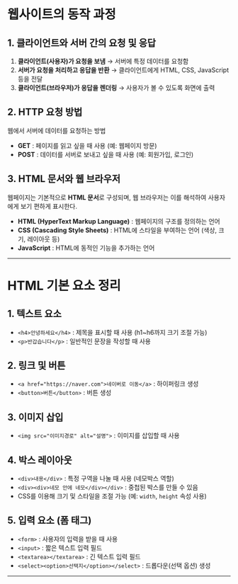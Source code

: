 # 웹사이트의 동작 과정

## 1. 클라이언트와 서버 간의 요청 및 응답

1. **클라이언트(사용자)가 요청을 보냄** → 서버에 특정 데이터를 요청함
2. **서버가 요청을 처리하고 응답을 반환** → 클라이언트에게 HTML, CSS, JavaScript 등을 전달
3. **클라이언트(브라우저)가 응답을 렌더링** → 사용자가 볼 수 있도록 화면에 출력

## 2. HTTP 요청 방법
웹에서 서버에 데이터를 요청하는 방법

- **GET** : 페이지를 읽고 싶을 때 사용 (예: 웹페이지 방문)
- **POST** : 데이터를 서버로 보내고 싶을 때 사용 (예: 회원가입, 로그인)

## 3. HTML 문서와 웹 브라우저
웹페이지는 기본적으로 **HTML 문서**로 구성되며, 웹 브라우저는 이를 해석하여 사용자에게 보기 편하게 표시한다.

- **HTML (HyperText Markup Language)** : 웹페이지의 구조를 정의하는 언어
- **CSS (Cascading Style Sheets)** : HTML에 스타일을 부여하는 언어 (색상, 크기, 레이아웃 등)
- **JavaScript** : HTML에 동적인 기능을 추가하는 언어

---

# HTML 기본 요소 정리

## 1. 텍스트 요소
- `<h4>안녕하세요</h4>` : 제목을 표시할 때 사용 (h1~h6까지 크기 조절 가능)
- `<p>반갑습니다</p>` : 일반적인 문장을 작성할 때 사용

## 2. 링크 및 버튼
- `<a href="https://naver.com">네이버로 이동</a>` : 하이퍼링크 생성
- `<button>버튼</button>` : 버튼 생성

## 3. 이미지 삽입
- `<img src="이미지경로" alt="설명">` : 이미지를 삽입할 때 사용

## 4. 박스 레이아웃
- `<div>내용</div>` : 특정 구역을 나눌 때 사용 (네모박스 역할)
- `<div><div>네모 안에 네모</div></div>` : 중첩된 박스를 만들 수 있음
- CSS를 이용해 크기 및 스타일을 조절 가능 (예: `width`, `height` 속성 사용)

## 5. 입력 요소 (폼 태그)
- `<form>` : 사용자의 입력을 받을 때 사용
- `<input>` : 짧은 텍스트 입력 필드
- `<textarea></textarea>` : 긴 텍스트 입력 필드
- `<select><option>선택지</option></select>` : 드롭다운(선택 옵션) 생성

---

